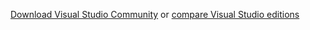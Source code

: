 [Download Visual Studio Community](http://go.microsoft.com/fwlink/p/?linkid=524433) or [compare Visual Studio editions](https://www.visualstudio.com/vs-2015-product-editions)